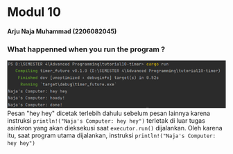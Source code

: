 # Modul 10
**Arju Naja Muhammad (2206082045)**

### What happenned when you run the program ?

![image.png](image.png)
Pesan "hey hey" dicetak terlebih dahulu sebelum pesan lainnya karena instruksi `println!("Naja's Computer: hey hey")` terletak di luar tugas asinkron yang akan dieksekusi saat `executor.run()` dijalankan. Oleh karena itu, saat program utama dijalankan, instruksi `println!("Naja's Computer: hey hey")` 

